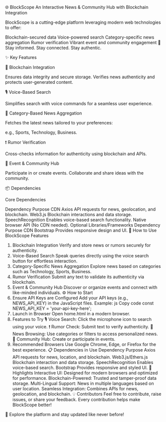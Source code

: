 🌐 BlockScope
An Interactive News & Community Hub with Blockchain Integration

BlockScope is a cutting-edge platform leveraging modern web technologies to offer:

Blockchain-secured data
Voice-powered search
Category-specific news aggregation
Rumor verification
Vibrant event and community engagement
🌟 Stay informed. Stay connected. Stay authentic.

✨ Key Features

🔗 Blockchain Integration

Ensures data integrity and secure storage.
Verifies news authenticity and protects user-generated content.

🎙️ Voice-Based Search

Simplifies search with voice commands for a seamless user experience.

📰 Category-Based News Aggregation

Fetches the latest news tailored to your preferences:

e.g., Sports, Technology, Business.

❗ Rumor Verification

Cross-checks information for authenticity using blockchain and APIs.

📅 Event & Community Hub

Participate in or create events.
Collaborate and share ideas with the community.

📦 Dependencies

Core Dependencies

Dependency	Purpose	CDN
Axios	API requests for news, geolocation, and blockchain.	<script src="https://cdn.jsdelivr.net/npm/axios/dist/axios.min.js"></script>
Web3.js	Blockchain interactions and data storage.	<script src="https://cdn.jsdelivr.net/npm/web3/dist/web3.min.js"></script>
SpeechRecognition	Enables voice-based search functionality.	Native browser API (No CDN needed).
Optional Libraries/Frameworks
Dependency	Purpose	CDN
Bootstrap	Provides responsive design and UI.	<link href="https://cdn.jsdelivr.net/npm/bootstrap@5.3.0-alpha3/dist/css/bootstrap.min.css" rel="stylesheet">
🚀 How to Use BlockScope Features
1. Blockchain Integration
Verify and store news or rumors securely for authenticity.
2. Voice-Based Search
Speak queries directly using the voice search button for effortless interaction.
3. Category-Specific News Aggregation
Explore news based on categories such as Technology, Sports, Business.
4. Rumor Verification
Submit any text to validate its authenticity via blockchain.
5. Event & Community Hub
Discover or organize events and connect with like-minded individuals.
⚙️ How to Start
1. Ensure API Keys are Configured
Add your API keys (e.g., NEWS_API_KEY) in the JavaScript files.
Example:
js
Copy code
const NEWS_API_KEY = 'your-api-key-here';
2. Launch in Browser
Open home.html in a modern browser.
3. Features to Try
🎙️ Voice Search: Click the microphone icon to search using your voice.
❗ Rumor Check: Submit text to verify authenticity.
📰 News Browsing: Use categories or filters to access personalized news.
📅 Community Hub: Create or participate in events.
4. Recommended Browsers
Use Google Chrome, Edge, or Firefox for the best experience.
📋 Dependencies in Use
Dependency	Purpose
Axios	API requests for news, location, and blockchain.
Web3.js/Ethers.js	Blockchain interaction and data storage.
SpeechRecognition	Enables voice-based search.
Bootstrap	Provides responsive and styled UI.
🌟 Highlights
Interactive UI: Designed for modern browsers and optimized for performance.
Blockchain-Powered: Trusted and tamper-proof data storage.
Multi-Lingual Support: News in multiple languages based on user location.
Seamless Integration: Combines APIs for news, geolocation, and blockchain.
💡 Contributors
Feel free to contribute, raise issues, or share your feedback. Every contribution helps make BlockScope better!

🔗 Explore the platform and stay updated like never before!
